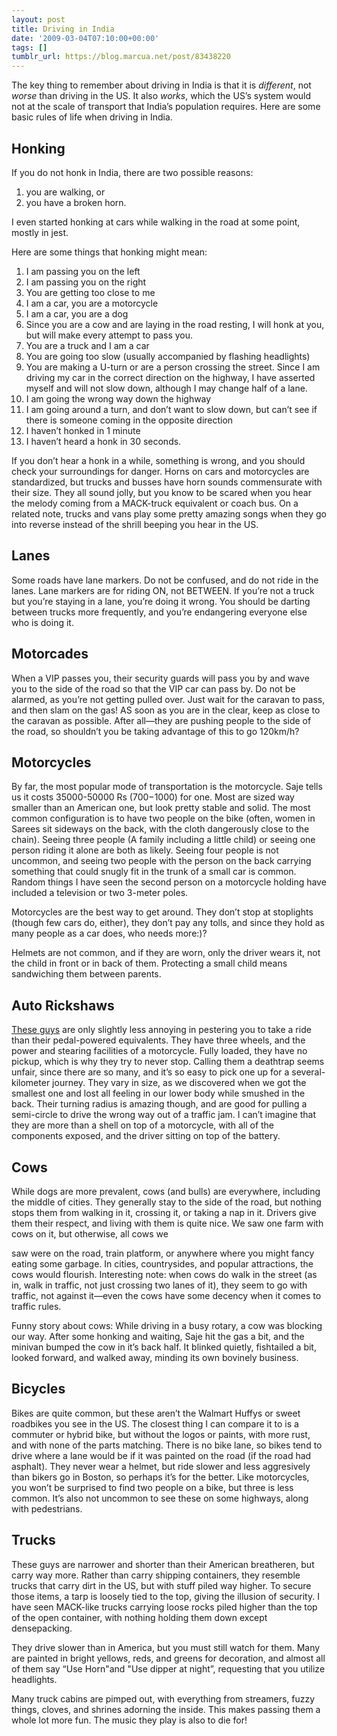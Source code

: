 ```yaml
---
layout: post
title: Driving in India
date: '2009-03-04T07:10:00+00:00'
tags: []
tumblr_url: https://blog.marcua.net/post/83438220
---
```

The key thing to remember about driving in India is that it is _different_, not _worse_ than driving in the US. It also _works_, which the US’s system would not at the scale of transport that India’s population requires. Here are some basic rules of life when driving in India.

## Honking

If you do not honk in India, there are two possible reasons:

1. you are walking, or
2. you have a broken horn.

I even started honking at cars while walking in the road at some point, mostly in jest.

Here are some things that honking might mean:

1. I am passing you on the left
2. I am passing you on the right
3. You are getting too close to me
4. I am a car, you are a motorcycle
5. I am a car, you are a dog
6. Since you are a cow and are laying in the road resting, I will honk at you, but will make every attempt to pass you.
7. You are a truck and I am a car
8. You are going too slow (usually accompanied by flashing headlights)
9. You are making a U-turn or are a person crossing the street. Since I am driving my car in the correct direction on the highway, I have asserted myself and will not slow down, although I may change half of a lane.
10. I am going the wrong way down the highway
11. I am going around a turn, and don’t want to slow down, but can’t see if there is someone coming in the opposite direction
12. I haven’t honked in 1 minute
13. I haven’t heard a honk in 30 seconds.

If you don’t hear a honk in a while, something is wrong, and you should check your surroundings for danger. Horns on cars and motorcycles are standardized, but trucks and busses have horn sounds commensurate with their size. They all sound jolly, but you know to be scared when you hear the melody coming from a MACK-truck equivalent or coach bus. On a related note, trucks and vans play some pretty amazing songs when they go into reverse instead of the shrill beeping you hear in the US.

## Lanes

Some roads have lane markers. Do not be confused, and do not ride in the lanes. Lane markers are for riding ON, not BETWEEN. If you’re not a truck but you’re staying in a lane, you’re doing it wrong. You should be darting between trucks more frequently, and you’re endangering everyone else who is doing it.

## Motorcades

When a VIP passes you, their security guards will pass you by and wave you to the side of the road so that the VIP car can pass by. Do not be alarmed, as you’re not getting pulled over. Just wait for the caravan to pass, and then slam on the gas! AS soon as you are in the clear, keep as close to the caravan as possible. After all—they are pushing people to the side of the road, so shouldn’t you be taking advantage of this to go 120km/h?

## Motorcycles

By far, the most popular mode of transportation is the motorcycle. Saje tells us it costs 35000-50000 Rs ($700-$1000) for one. Most are sized way smaller than an American one, but look pretty stable and solid. The most common configuration is to have two people on the bike (often, women in Sarees sit sideways on the back, with the cloth dangerously close to the chain). Seeing three people (A family including a little child) or seeing one person riding it alone are both as likely. Seeing four people is not uncommon, and seeing two people with the person on the back carrying something that could snugly fit in the trunk of a small car is common. Random things I have seen the second person on a motorcycle holding have included a television or two 3-meter poles.

Motorcycles are the best way to get around. They don’t stop at stoplights (though few cars do, either), they don’t pay any tolls, and since they hold as many people as a car does, who needs more:)?

Helmets are not common, and if they are worn, only the driver wears it, not the child in front or in back of them. Protecting a small child means sandwiching them between parents.

## Auto Rickshaws

[These guys](http://en.wikipedia.org/wiki/Auto_rickshaw) are only slightly less annoying in pestering you to take a ride than their pedal-powered equivalents. They have three wheels, and the power and stearing facilities of a motorcycle. Fully loaded, they have no pickup, which is why they try to never stop. Calling them a deathtrap seems unfair, since there are so many, and it’s so easy to pick one up for a several-kilometer journey. They vary in size, as we discovered when we got the smallest one and lost all feeling in our lower body while smushed in the back. Their turning radius is amazing though, and are good for pulling a semi-circle to drive the wrong way out of a traffic jam. I can’t imagine that they are more than a shell on top of a motorcycle, with all of the components exposed, and the driver sitting on top of the battery.

## Cows

While dogs are more prevalent, cows (and bulls) are everywhere, including the middle of cities. They generally stay to the side of the road, but nothing stops them from walking in it, crossing it, or taking a nap in it. Drivers give them their respect, and living with them is quite nice. We saw one farm with cows on it, but otherwise, all cows we

saw were on the road, train platform, or anywhere where you might fancy eating some garbage. In cities, countrysides, and popular attractions, the cows would flourish. Interesting note: when cows do walk in the street (as in, walk in traffic, not just crossing two lanes of it), they seem to go with traffic, not against it—even the cows have some decency when it comes to traffic rules.

Funny story about cows: While driving in a busy rotary, a cow was blocking our way. After some honking and waiting, Saje hit the gas a bit, and the minivan bumped the cow in it’s back half. It blinked quietly, fishtailed a bit, looked forward, and walked away, minding its own bovinely business.

## Bicycles

Bikes are quite common, but these aren’t the Walmart Huffys or sweet roadbikes you see in the US. The closest thing I can compare it to is a commuter or hybrid bike, but without the logos or paints, with more rust, and with none of the parts matching. There is no bike lane, so bikes tend to drive where a lane would be if it was painted on the road (if the road had asphalt). They never wear a helmet, but ride slower and less aggresively than bikers go in Boston, so perhaps it’s for the better. Like motorcycles, you won’t be surprised to find two people on a bike, but three is less common. It’s also not uncommon to see these on some highways, along with pedestrians.

## Trucks

These guys are narrower and shorter than their American breatheren, but carry way more. Rather than carry shipping containers, they resemble trucks that carry dirt in the US, but with stuff piled way higher. To secure those items, a tarp is loosely tied to the top, giving the illusion of security. I have seen MACK-like trucks carrying loose rocks piled higher than the top of the open container, with nothing holding them down except densepacking.

They drive slower than in America, but you must still watch for them. Many are painted in bright yellows, reds, and greens for decoration, and almost all of them say “Use Horn"and "Use dipper at night”, requesting that you utilize headlights.

Many truck cabins are pimped out, with everything from streamers, fuzzy things, cloves, and shrines adorning the inside. This makes passing them a whole lot more fun. The music they play is also to die for!

